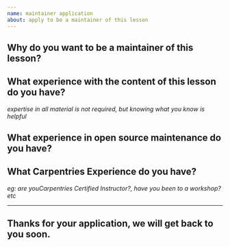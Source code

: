 ```yaml
---
name: maintainer application
about: apply to be a maintainer of this lesson
---
```

## Why do you want to be a maintainer of this lesson?


## What experience with the content of this lesson do you have?
_expertise in all material is not required, but knowing what you know is helpful_


## What experience in open source maintenance do you have?


## What Carpentries Experience do you have?
_eg: are youCarpentries Certified Instructor?, have you been to a workshop? etc_



---

Thanks for  your application, we will get back to you soon.
---
